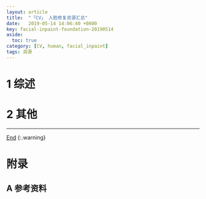 ```yaml
---
layout: article
title:  "「CV」 人脸修复资源汇总"
date:   2019-05-14 14:06:40 +0800
key: facial-inpaint-foundation-20190514
aside:
  toc: true
category: [CV, human, facial_inpaint]
tags: 资源
---
```

<span id='head'></span>  

<!--more-->

# 1 综述  
# 2 其他



-------------------  
[End](#head)
{:.warning}  

# 附录
## A 参考资料
